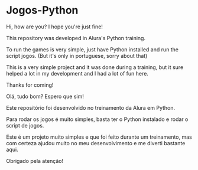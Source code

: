 # Jogos-Python

Hi, how are you? I hope you're just fine!

This repository was developed in Alura's Python training.

To run the games is very simple, just have Python installed and run the script jogos. (But it's only in portuguese, sorry about that)

This is a very simple project and it was done during a training, but it sure helped a lot in my development and I had a lot of fun here.

Thanks for coming!



Olá, tudo bom? Espero que sim!

Este repositório foi desenvolvido no treinamento da Alura em Python.

Para rodar os jogos é muito simples, basta ter o Python instalado e rodar o script de jogos.

Este é um projeto muito simples e que foi feito durante um treinamento, mas com certeza ajudou muito no meu desenvolvimento e me diverti bastante aqui.

Obrigado pela atenção!

